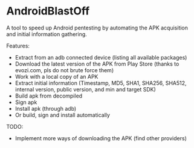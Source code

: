 # AndroidBlastOff
A tool to speed up Android pentesting by automating the APK acquisition and initial information gathering.

Features:
- Extract from an adb connected device (listing all available packages)
- Download the latest version of the APK from Play Store (thanks to evozi.com, pls do not brute force them)
- Work with a local copy of an APK
- Extract initial information (Timestamp, MD5, SHA1, SHA256, SHA512, internal version, public version, and min and target SDK)
- Build apk from decompiled
- Sign apk
- Install apk (through adb)
- Or build, sign and install automatically

TODO:
- Implement more ways of downloading the APK (find other providers)
